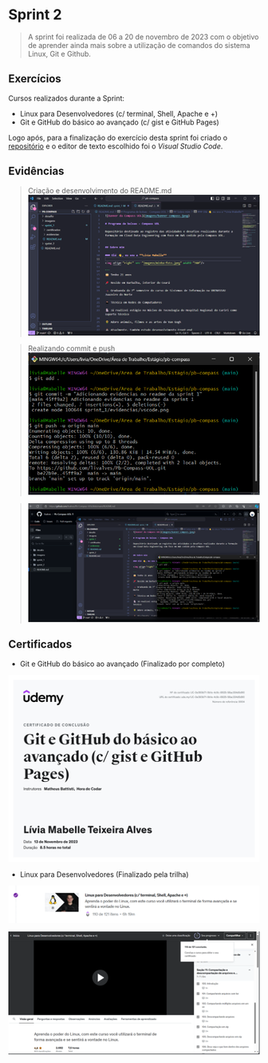 # Sprint 2

> A sprint foi realizada de 06 a 20 de novembro de 2023 com o objetivo de aprender ainda mais sobre a utilização de comandos do sistema Linux, Git e Github. 

## Exercícios  

Cursos realizados durante a Sprint:
- Linux para Desenvolvedores (c/ terminal, Shell, Apache e +)
- Git e GitHub do básico ao avançado (c/ gist e GitHub Pages)

Logo após, para a finalização do exercício desta sprint foi criado o [repositório](https://github.com/livalves/Pb-Compass-UOL) e o editor de texto escolhido foi o _Visual Studio Code_.

## Evidências

> Criação e desenvolvimento do README.md   
![Utilizando o VSCode](evidencias/vscode.png)

> Realizando commit e push
![Atualizando o código pelo Git](evidencias/git.png)

> ![Finalizando](evidencias/finalizando.png)

## Certificados

- Git e GitHub do básico ao avançado (Finalizado por completo)

![Cerificado do curso de Git e Github](certificados/certificado-git.jpg)

- Linux para Desenvolvedores (Finalizado pela trilha)

![Curso de Linux finalizado](certificados/finalizacao-linux1.png)

![Curso de Linux finalizado](certificados/finalizacao-linux2.png)
